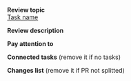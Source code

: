 **Review topic**<br>
[Task name](task_link)

**Review description**<br>

**Pay attention to**<br>

**Connected tasks** (remove it if no tasks)

**Changes list** (remove it if PR not splitted)